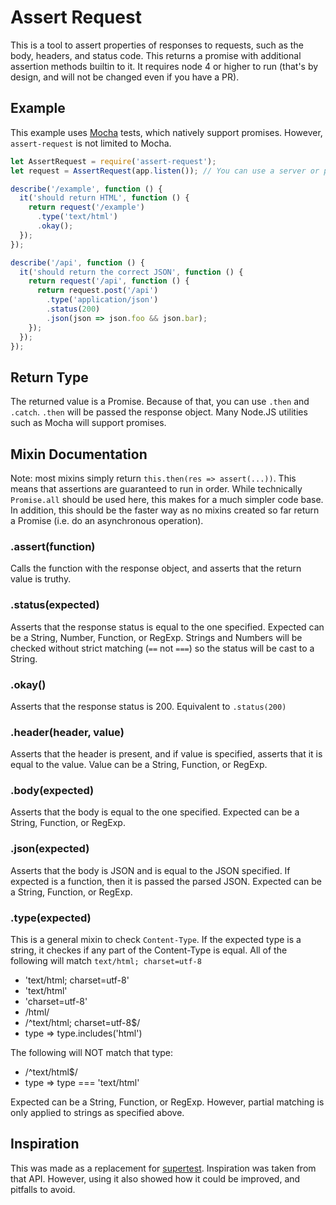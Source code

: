 # Assert Request

This is a tool to assert properties of responses to requests, such as the body, headers, and status code.
This returns a promise with additional assertion methods builtin to it.
It requires node 4 or higher to run (that's by design, and will not be changed even if you have a PR).

## Example

This example uses [Mocha](https://mochajs.org/) tests, which natively support promises.
However, `assert-request` is not limited to Mocha.

```js
let AssertRequest = require('assert-request');
let request = AssertRequest(app.listen()); // You can use a server or protocol and host

describe('/example', function () {
  it('should return HTML', function () {
    return request('/example')
      .type('text/html')
      .okay();
  });
});

describe('/api', function () {
  it('should return the correct JSON', function () {
    return request('/api', function () {
      return request.post('/api')
        .type('application/json')
        .status(200)
        .json(json => json.foo && json.bar);
    });
  });
});
```

## Return Type

The returned value is a Promise.
Because of that, you can use `.then` and `.catch`.
`.then` will be passed the response object.
Many Node.JS utilities such as Mocha will support promises.

## Mixin Documentation

Note: most mixins simply return `this.then(res => assert(...))`.
This means that assertions are guaranteed to run in order.
While technically `Promise.all` should be used here, this makes for a much simpler code base.
In addition, this should be the faster way as no mixins created so far return a Promise (i.e. do an asynchronous operation).

### .assert(function)

Calls the function with the response object, and asserts that the return value is truthy.

### .status(expected)

Asserts that the response status is equal to the one specified.
Expected can be a String, Number, Function, or RegExp.
Strings and Numbers will be checked without strict matching (`==` not `===`) so the status will be cast to a String.

### .okay()

Asserts that the response status is 200. Equivalent to `.status(200)`

### .header(header, value)

Asserts that the header is present, and if value is specified, asserts that it is equal to the value.
Value can be a String, Function, or RegExp.

### .body(expected)

Asserts that the body is equal to the one specified.
Expected can be a String, Function, or RegExp.

### .json(expected)

Asserts that the body is JSON and is equal to the JSON specified.
If expected is a function, then it is passed the parsed JSON.
Expected can be a String, Function, or RegExp.


### .type(expected)

This is a general mixin to check `Content-Type`.
If the expected type is a string, it checkes if any part of the Content-Type is equal.
All of the following will match `text/html; charset=utf-8`

- 'text/html; charset=utf-8'
- 'text/html'
- 'charset=utf-8'
- /html/
- /^text\/html; charset=utf-8$/
- type => type.includes('html')

The following will NOT match that type:

- /^text\/html$/
- type => type === 'text/html'

Expected can be a String, Function, or RegExp.
However, partial matching is only applied to strings as specified above.

## Inspiration

This was made as a replacement for [supertest](https://github.com/visionmedia/supertest).
Inspiration was taken from that API.
However, using it also showed how it could be improved, and pitfalls to avoid.
